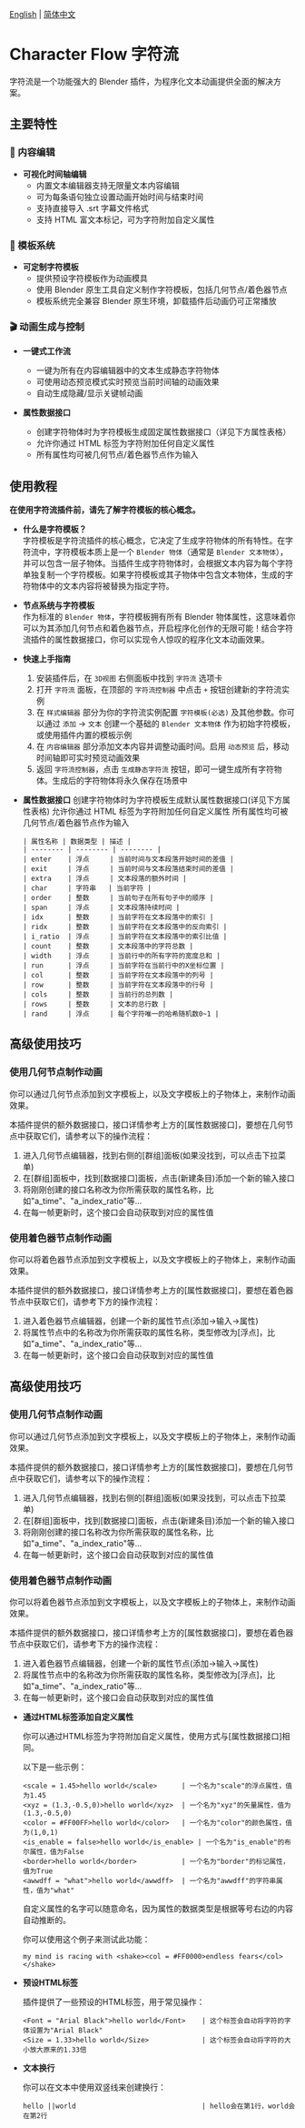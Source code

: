 [English](./README.md) | [简体中文](./README_zh-CN.md)

# Character Flow 字符流

字符流是一个功能强大的 Blender 插件，为程序化文本动画提供全面的解决方案。

## 主要特性

### 📝 内容编辑
- **可视化时间轴编辑**
  - 内置文本编辑器支持无限量文本内容编辑
  - 可为每条语句独立设置动画开始时间与结束时间
  - 支持直接导入 .srt 字幕文件格式
  - 支持 HTML 富文本标记，可为字符附加自定义属性

### 🧩 模板系统
- **可定制字符模板**
  - 提供预设字符模板作为动画模具
  - 使用 Blender 原生工具自定义制作字符模板，包括几何节点/着色器节点
  - 模板系统完全兼容 Blender 原生环境，卸载插件后动画仍可正常播放

### 🎬 动画生成与控制
- **一键式工作流**
  - 一键为所有在内容编辑器中的文本生成静态字符物体
  - 可使用动态预览模式实时预览当前时间轴的动画效果
  - 自动生成隐藏/显示关键帧动画

- **属性数据接口**
  - 创建字符物体时为字符模板生成固定属性数据接口（详见下方属性表格）
  - 允许你通过 HTML 标签为字符附加任何自定义属性
  - 所有属性均可被几何节点/着色器节点作为输入

## 使用教程

**在使用字符流插件前，请先了解字符模板的核心概念。**

- **什么是字符模板？**  
  字符模板是字符流插件的核心概念，它决定了生成字符物体的所有特性。在字符流中，字符模板本质上是一个 `Blender 物体`（通常是 `Blender 文本物体`），并可以包含一层子物体。当插件生成字符物体时，会根据文本内容为每个字符单独复制一个字符模板。如果字符模板或其子物体中包含文本物体，生成的字符物体中的文本内容将被替换为指定字符。

- **节点系统与字符模板**  
  作为标准的 `Blender 物体`，字符模板拥有所有 Blender 物体属性，这意味着你可以为其添加几何节点和着色器节点，开启程序化创作的无限可能！结合字符流插件的属性数据接口，你可以实现令人惊叹的程序化文本动画效果。

- **快速上手指南**
  1. 安装插件后，在 `3D视图` 右侧面板中找到 `字符流` 选项卡
  2. 打开 `字符流` 面板，在顶部的 `字符流控制器` 中点击 `+` 按钮创建新的字符流实例
  3. 在 `样式编辑器` 部分为你的字符流实例配置 `字符模板(必选)` 及其他参数。你可以通过 `添加` -> `文本` 创建一个基础的 `Blender 文本物体` 作为初始字符模板，或使用插件内置的模板示例
  4. 在 `内容编辑器` 部分添加文本内容并调整动画时间。启用 `动态预览` 后，移动时间轴即可实时预览动画效果
  5. 返回 `字符流控制器`，点击 `生成静态字符流` 按钮，即可一键生成所有字符物体。生成后的字符物体将永久保存在场景中

- **属性数据接口**
  创建字符物体时为字符模板生成默认属性数据接口(详见下方属性表格)
  允许你通过 HTML 标签为字符附加任何自定义属性
  所有属性均可被几何节点/着色器节点作为输入
  
  ```
  | 属性名称 | 数据类型 | 描述 |
  | -------- | -------- | -------- |
  | enter    | 浮点     | 当前时间与文本段落开始时间的差值 |
  | exit     | 浮点     | 当前时间与文本段落结束时间的差值 |
  | extra    | 浮点     | 文本段落的额外时间 |
  | char     | 字符串   | 当前字符 |
  | order    | 整数     | 当前句子在所有句子中的顺序 |
  | span     | 浮点     | 文本段落持续时间 |
  | idx      | 整数     | 当前字符在文本段落中的索引 |
  | ridx     | 整数     | 当前字符在文本段落中的反向索引 |
  | i_ratio  | 浮点     | 当前字符在文本段落中的索引比值 |
  | count    | 整数     | 文本段落中的字符总数 |
  | width    | 浮点     | 当前行中的所有字符的宽度总和 |
  | run      | 浮点     | 当前字符在当前行中的X坐标位置 |
  | col      | 整数     | 当前字符在文本段落中的列号 |
  | row      | 整数     | 当前字符在文本段落中的行号 |
  | cols     | 整数     | 当前行的总列数 |
  | rows     | 整数     | 文本的总行数 |
  | rand     | 浮点     | 每个字符唯一的哈希随机数0~1 |

## 高级使用技巧

### 使用几何节点制作动画

你可以通过几何节点添加到文字模板上，以及文字模板上的子物体上，来制作动画效果。

本插件提供的额外数据接口，接口详情参考上方的[属性数据接口]，要想在几何节点中获取它们，请参考以下的操作流程：

1. 进入几何节点编辑器，找到右侧的[群组]面板(如果没找到，可以点击下拉菜单)
2. 在[群组]面板中，找到[数据接口]面板，点击(新建条目)添加一个新的输入接口
3. 将刚刚创建的接口名称改为你所需获取的属性名称，比如"a_time"、"a_index_ratio"等...
4. 在每一帧更新时，这个接口会自动获取到对应的属性值

### 使用着色器节点制作动画

你可以将着色器节点添加到文字模板上，以及文字模板上的子物体上，来制作动画效果。

本插件提供的额外数据接口，接口详情参考上方的[属性数据接口]，要想在着色器节点中获取它们，请参考下方的操作流程：

1. 进入着色器节点编辑器，创建一个新的属性节点(添加->输入->属性)
2. 将属性节点中的名称改为你所需获取的属性名称，类型修改为[浮点]，比如"a_time"、"a_index_ratio"等...
3. 在每一帧更新时，这个接口会自动获取到对应的属性值

## 高级使用技巧

### 使用几何节点制作动画

你可以通过几何节点添加到文字模板上，以及文字模板上的子物体上，来制作动画效果。

本插件提供的额外数据接口，接口详情参考上方的[属性数据接口]，要想在几何节点中获取它们，请参考以下的操作流程：

1. 进入几何节点编辑器，找到右侧的[群组]面板(如果没找到，可以点击下拉菜单)
2. 在[群组]面板中，找到[数据接口]面板，点击(新建条目)添加一个新的输入接口
3. 将刚刚创建的接口名称改为你所需获取的属性名称，比如"a_time"、"a_index_ratio"等...
4. 在每一帧更新时，这个接口会自动获取到对应的属性值

### 使用着色器节点制作动画

你可以将着色器节点添加到文字模板上，以及文字模板上的子物体上，来制作动画效果。

本插件提供的额外数据接口，接口详情参考上方的[属性数据接口]，要想在着色器节点中获取它们，请参考下方的操作流程：

1. 进入着色器节点编辑器，创建一个新的属性节点(添加->输入->属性)
2. 将属性节点中的名称改为你所需获取的属性名称，类型修改为[浮点]，比如"a_time"、"a_index_ratio"等...
3. 在每一帧更新时，这个接口会自动获取到对应的属性值

- **通过HTML标签添加自定义属性**

  你可以通过HTML标签为字符附加自定义属性，使用方式与[属性数据接口]相同。

  以下是一些示例：
  
  ```
  <scale = 1.45>hello world</scale>      | 一个名为"scale"的浮点属性，值为1.45
  <xyz = (1.3,-0.5,0)>hello world</xyz>  | 一个名为"xyz"的矢量属性，值为(1.3,-0.5,0)
  <color = #FF00FF>hello world</color>   | 一个名为"color"的颜色属性，值为(1,0,1)
  <is_enable = false>hello world</is_enable> | 一个名为"is_enable"的布尔属性，值为False
  <border>hello world</border>           | 一个名为"border"的标记属性，值为True
  <awwdff = "what">hello world</awwdff>  | 一个名为"awwdff"的字符串属性，值为"what"
  ```
  
  自定义属性的名字可以随意命名，因为属性的数据类型是根据等号右边的内容自动推断的。
  
  你可以使用这个例子来测试此功能：
  
  ```
  my mind is racing with <shake><col = #FF0000>endless fears</col></shake>
  ```

- **预设HTML标签**

  插件提供了一些预设的HTML标签，用于常见操作：
  
  ```
  <Font = "Arial Black">hello world</Font>    | 这个标签会自动将字符的字体设置为"Arial Black"
  <Size = 1.33>hello world</Size>             | 这个标签会自动将字符的大小放大原来的1.33倍
  ```

- **文本换行**

  你可以在文本中使用双竖线来创建换行：
  
  ```
  hello ||world                               | hello会在第1行，world会在第2行
  ```